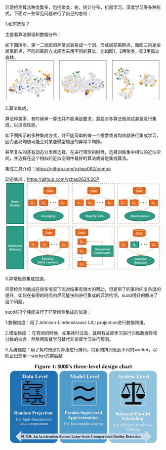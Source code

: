 异常检测算法种类繁多，包括聚类，树，统计分布，机器学习，深度学习等多种形式，下面对一些常见问题进行了自己的总结：

1.如何选型？

主要看算法原理和数据分布：

如下图所示，第一二张图的异常点容易成一个团，形成局部离群点，而图三则是全局离群点，不同的离群方式应当采用不同的算法，比如图1，2用聚类，图3用孤立森林。
![Image text](https://github.com/ShiboTatsuya/asiops/blob/main/image/2021081614362597.png)

2.算法集成。

算法种类多，有时候单一算法并不能满足要求，需要对多算法做测试甚至进行集成，以提高性能。

如下图所示的多种集成方式，并不能简单的做一个投票或者均值就进行集成学习，因为全局均值可能会对某些模型输出的异常平均掉。

甚至复杂的还有动态分类器选择，在进行预测的时候，选择训练集中相似的近似空间，并选择在这个相似的近似空间中最好的算法或者是集成算法。

集成工具介绍：https://github.com/yzhao062/combo

动态集成：https://github.com/yzhao062/LSCP
![Image text](https://github.com/ShiboTatsuya/asiops/blob/main/image/2.jpg)

3.异常检测集成加速。

异常检测的集成在很多情况下能对结果有很大的帮助，但是带了的事时间复杂度的提升，如何在有限的时间内尽可能快的进行集成的异常检测，suod很好的解决了这个问题。

suod在3个纬度进行了异常检测集成的加速：

1.数据维度：用了Johnson-Lindenstrauss (JL) projection进行数据降维。

2.模型维度 ：在预测的时候，如果耗时过高，就用有监督学习进行训练数据异常分数的拟合，然后用监督学习替代非监督学习进行预测。

3.系统维度：用了耗时预测对算法进行排列，将新的排列发到不同的worker，以防止出现单一worker的拖后腿
![Image text](https://github.com/ShiboTatsuya/asiops/blob/main/image/3.jpg)
